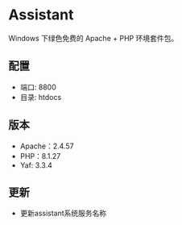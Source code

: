 # Assistant
Windows 下绿色免费的 Apache + PHP 环境套件包。

## 配置
- 端口: 8800
- 目录: htdocs

## 版本
- Apache：2.4.57
- PHP：8.1.27
- Yaf: 3.3.4

## 更新
- 更新assistant系统服务名称